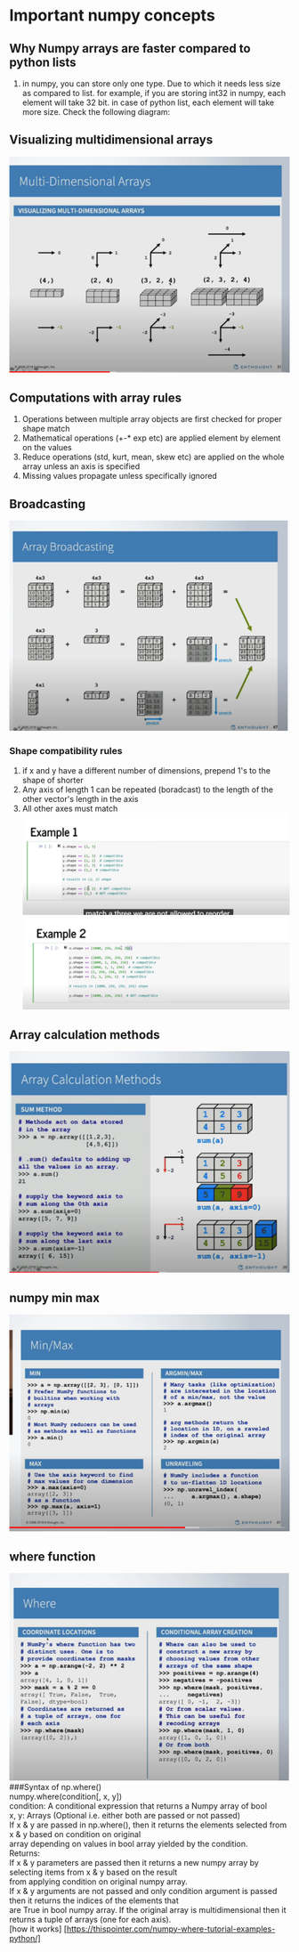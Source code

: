 # Important numpy concepts

## Why Numpy arrays are faster compared to python lists
1. in numpy, you can store only one type. Due to which it needs less size as compared to list. for example,
if you are storing int32 in numpy, each element will take 32 bit. in case of python list, each element will take more size.
Check the following diagram:

## Visualizing multidimensional arrays
![](images/numpy_multi_dim_array.PNG)

## Computations with array rules
1. Operations between multiple array objects are first checked for proper shape match
2. Mathematical operations (+-* exp etc) are applied element by element on the values
3. Reduce operations (std, kurt, mean, skew etc) are applied on the whole array unless an axis is specified
4. Missing values propagate unless specifically ignored

## Broadcasting
![](images/numpy_array_broadcasting.PNG)  
### Shape compatibility rules
1. if x and y have a different number of dimensions, prepend 1's to the shape of shorter
2. Any axis of length 1 can be repeated (boradcast) to the length of the other vector's length in the axis
3. All other axes must match  
![](images/broadcasting_example1.PNG)  
![](images/broadcasting_example2.PNG)  



## Array calculation methods
![](images/array_calc_methods.PNG)

## numpy min max 
![](images/numpy_min_max.PNG)

## where function
![](images/where.PNG)  
###Syntax of np.where()  
numpy.where(condition[, x, y])  
condition: A conditional expression that returns a Numpy array of bool  
x, y: Arrays (Optional i.e. either both are passed or not passed)  
If x & y are passed in np.where(), then it returns the elements selected from x & y based on condition on original    
array depending on values in bool array yielded by the condition.  
Returns:  
If x & y parameters are passed then it returns a new numpy array by selecting items from x & y based on the result  
from applying condition on original numpy array.  
If x & y arguments are not passed and only condition argument is passed then it returns the indices of the elements that  
are True in bool numpy array. If the original array is multidimensional then it returns a tuple of arrays (one for each axis).  
[how it works] [https://thispointer.com/numpy-where-tutorial-examples-python/]




```python

```

